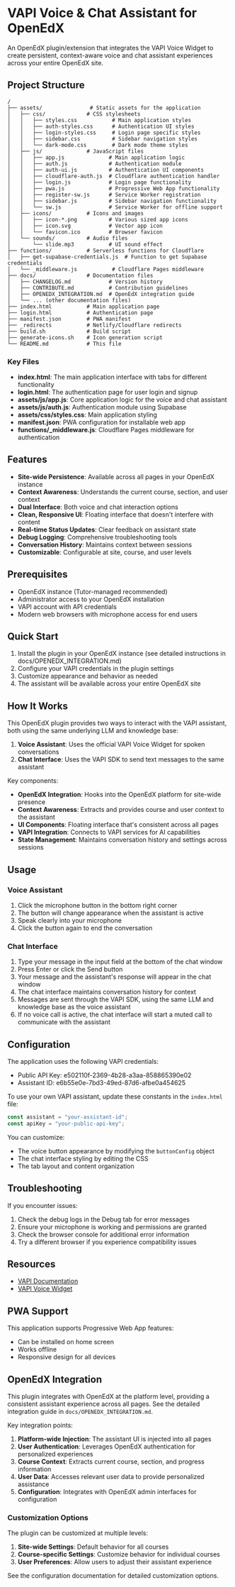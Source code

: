 # VAPI Voice & Chat Assistant for OpenEdX

An OpenEdX plugin/extension that integrates the VAPI Voice Widget to create persistent, context-aware voice and chat assistant experiences across your entire OpenEdX site.

## Project Structure

```
/
├── assets/               # Static assets for the application
│   ├── css/             # CSS stylesheets
│   │   ├── styles.css           # Main application styles
│   │   ├── auth-styles.css      # Authentication UI styles
│   │   ├── login-styles.css     # Login page specific styles
│   │   ├── sidebar.css          # Sidebar navigation styles
│   │   └── dark-mode.css        # Dark mode theme styles
│   ├── js/              # JavaScript files
│   │   ├── app.js              # Main application logic
│   │   ├── auth.js             # Authentication module
│   │   ├── auth-ui.js          # Authentication UI components
│   │   ├── cloudflare-auth.js  # Cloudflare authentication handler
│   │   ├── login.js            # Login page functionality
│   │   ├── pwa.js              # Progressive Web App functionality
│   │   ├── register-sw.js      # Service Worker registration
│   │   ├── sidebar.js          # Sidebar navigation functionality
│   │   └── sw.js               # Service Worker for offline support
│   ├── icons/           # Icons and images
│   │   ├── icon-*.png          # Various sized app icons
│   │   ├── icon.svg            # Vector app icon
│   │   └── favicon.ico         # Browser favicon
│   └── sounds/          # Audio files
│       └── slide.mp3           # UI sound effect
├── functions/           # Serverless functions for Cloudflare
│   ├── get-supabase-credentials.js  # Function to get Supabase credentials
│   └── _middleware.js           # Cloudflare Pages middleware
├── docs/                # Documentation files
│   ├── CHANGELOG.md            # Version history
│   ├── CONTRIBUTE.md           # Contribution guidelines
│   ├── OPENEDX_INTEGRATION.md  # OpenEdX integration guide
│   └── ... (other documentation files)
├── index.html           # Main application page
├── login.html           # Authentication page
├── manifest.json        # PWA manifest
├── _redirects           # Netlify/Cloudflare redirects
├── build.sh             # Build script
├── generate-icons.sh    # Icon generation script
└── README.md            # This file
```

### Key Files

- **index.html**: The main application interface with tabs for different functionality
- **login.html**: The authentication page for user login and signup
- **assets/js/app.js**: Core application logic for the voice and chat assistant
- **assets/js/auth.js**: Authentication module using Supabase
- **assets/css/styles.css**: Main application styling
- **manifest.json**: PWA configuration for installable web app
- **functions/_middleware.js**: Cloudflare Pages middleware for authentication

## Features

- **Site-wide Persistence**: Available across all pages in your OpenEdX instance
- **Context Awareness**: Understands the current course, section, and user context
- **Dual Interface**: Both voice and chat interaction options
- **Clean, Responsive UI**: Floating interface that doesn't interfere with content
- **Real-time Status Updates**: Clear feedback on assistant state
- **Debug Logging**: Comprehensive troubleshooting tools
- **Conversation History**: Maintains context between sessions
- **Customizable**: Configurable at site, course, and user levels

## Prerequisites

- OpenEdX instance (Tutor-managed recommended)
- Administrator access to your OpenEdX installation
- VAPI account with API credentials
- Modern web browsers with microphone access for end users

## Quick Start

1. Install the plugin in your OpenEdX instance (see detailed instructions in docs/OPENEDX_INTEGRATION.md)
2. Configure your VAPI credentials in the plugin settings
3. Customize appearance and behavior as needed
4. The assistant will be available across your entire OpenEdX site

## How It Works

This OpenEdX plugin provides two ways to interact with the VAPI assistant, both using the same underlying LLM and knowledge base:

1. **Voice Assistant**: Uses the official VAPI Voice Widget for spoken conversations
2. **Chat Interface**: Uses the VAPI SDK to send text messages to the same assistant

Key components:
- **OpenEdX Integration**: Hooks into the OpenEdX platform for site-wide presence
- **Context Awareness**: Extracts and provides course and user context to the assistant
- **UI Components**: Floating interface that's consistent across all pages
- **VAPI Integration**: Connects to VAPI services for AI capabilities
- **State Management**: Maintains conversation history and settings across sessions

## Usage

### Voice Assistant
1. Click the microphone button in the bottom right corner
2. The button will change appearance when the assistant is active
3. Speak clearly into your microphone
4. Click the button again to end the conversation

### Chat Interface
1. Type your message in the input field at the bottom of the chat window
2. Press Enter or click the Send button
3. Your message and the assistant's response will appear in the chat window
4. The chat interface maintains conversation history for context
5. Messages are sent through the VAPI SDK, using the same LLM and knowledge base as the voice assistant
6. If no voice call is active, the chat interface will start a muted call to communicate with the assistant

## Configuration

The application uses the following VAPI credentials:
- Public API Key: e502110f-2369-4b28-a3aa-858865390e02
- Assistant ID: e6b55e0e-7bd3-49ed-87d6-afbe0a454625

To use your own VAPI assistant, update these constants in the `index.html` file:

```javascript
const assistant = "your-assistant-id";
const apiKey = "your-public-api-key";
```

You can customize:
- The voice button appearance by modifying the `buttonConfig` object
- The chat interface styling by editing the CSS
- The tab layout and content organization

## Troubleshooting

If you encounter issues:
1. Check the debug logs in the Debug tab for error messages
2. Ensure your microphone is working and permissions are granted
3. Check the browser console for additional error information
4. Try a different browser if you experience compatibility issues

## Resources

- [VAPI Documentation](https://docs.vapi.ai/)
- [VAPI Voice Widget](https://docs.vapi.ai/examples/voice-widget)

## PWA Support

This application supports Progressive Web App features:
- Can be installed on home screen
- Works offline
- Responsive design for all devices

## OpenEdX Integration

This plugin integrates with OpenEdX at the platform level, providing a consistent assistant experience across all pages. See the detailed integration guide in `docs/OPENEDX_INTEGRATION.md`.

Key integration points:

1. **Platform-wide Injection**: The assistant UI is injected into all pages
2. **User Authentication**: Leverages OpenEdX authentication for personalized experiences
3. **Course Context**: Extracts current course, section, and progress information
4. **User Data**: Accesses relevant user data to provide personalized assistance
5. **Configuration**: Integrates with OpenEdX admin interfaces for configuration

### Customization Options

The plugin can be customized at multiple levels:

1. **Site-wide Settings**: Default behavior for all courses
2. **Course-specific Settings**: Customize behavior for individual courses
3. **User Preferences**: Allow users to adjust their assistant experience

See the configuration documentation for detailed customization options.
